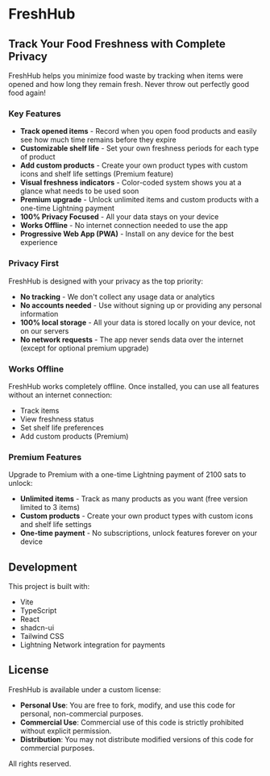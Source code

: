 
# FreshHub

## Track Your Food Freshness with Complete Privacy

FreshHub helps you minimize food waste by tracking when items were opened and how long they remain fresh. Never throw out perfectly good food again!

### Key Features

- **Track opened items** - Record when you open food products and easily see how much time remains before they expire
- **Customizable shelf life** - Set your own freshness periods for each type of product
- **Add custom products** - Create your own product types with custom icons and shelf life settings (Premium feature)
- **Visual freshness indicators** - Color-coded system shows you at a glance what needs to be used soon
- **Premium upgrade** - Unlock unlimited items and custom products with a one-time Lightning payment
- **100% Privacy Focused** - All your data stays on your device
- **Works Offline** - No internet connection needed to use the app
- **Progressive Web App (PWA)** - Install on any device for the best experience

### Privacy First

FreshHub is designed with your privacy as the top priority:
- **No tracking** - We don't collect any usage data or analytics
- **No accounts needed** - Use without signing up or providing any personal information
- **100% local storage** - All your data is stored locally on your device, not on our servers
- **No network requests** - The app never sends data over the internet (except for optional premium upgrade)

### Works Offline

FreshHub works completely offline. Once installed, you can use all features without an internet connection:
- Track items
- View freshness status
- Set shelf life preferences
- Add custom products (Premium)

### Premium Features

Upgrade to Premium with a one-time Lightning payment of 2100 sats to unlock:
- **Unlimited items** - Track as many products as you want (free version limited to 3 items)
- **Custom products** - Create your own product types with custom icons and shelf life settings
- **One-time payment** - No subscriptions, unlock features forever on your device

## Development

This project is built with:

- Vite
- TypeScript
- React
- shadcn-ui
- Tailwind CSS
- Lightning Network integration for payments

## License

FreshHub is available under a custom license:

- **Personal Use**: You are free to fork, modify, and use this code for personal, non-commercial purposes.
- **Commercial Use**: Commercial use of this code is strictly prohibited without explicit permission.
- **Distribution**: You may not distribute modified versions of this code for commercial purposes.

All rights reserved.
